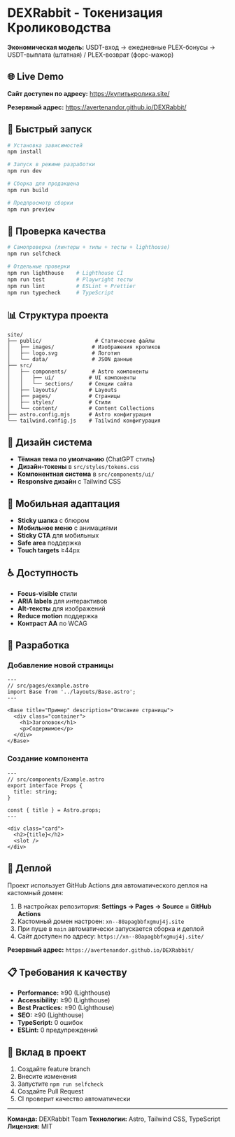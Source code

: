 # DEXRabbit - Токенизация Кролиководства

**Экономическая модель:** USDT-вход → ежедневные PLEX-бонусы → USDT-выплата (штатная) / PLEX-возврат (форс-мажор)

## 🌐 Live Demo

**Сайт доступен по адресу:** https://купитькролика.site/

**Резервный адрес:** https://avertenandor.github.io/DEXRabbit/

## 🚀 Быстрый запуск

```bash
# Установка зависимостей
npm install

# Запуск в режиме разработки
npm run dev

# Сборка для продакшена
npm run build

# Предпросмотр сборки
npm run preview
```

## 🧪 Проверка качества

```bash
# Самопроверка (линтеры + типы + тесты + lighthouse)
npm run selfcheck

# Отдельные проверки
npm run lighthouse    # Lighthouse CI
npm run test          # Playwright тесты
npm run lint          # ESLint + Prettier
npm run typecheck     # TypeScript
```

## 📊 Структура проекта

```
site/
├── public/                 # Статические файлы
│   ├── images/            # Изображения кроликов
│   ├── logo.svg           # Логотип
│   └── data/              # JSON данные
├── src/
│   ├── components/        # Astro компоненты
│   │   ├── ui/           # UI компоненты
│   │   └── sections/     # Секции сайта
│   ├── layouts/          # Layouts
│   ├── pages/            # Страницы
│   ├── styles/           # Стили
│   └── content/          # Content Collections
├── astro.config.mjs      # Astro конфигурация
└── tailwind.config.js    # Tailwind конфигурация
```

## 🎨 Дизайн система

- **Тёмная тема по умолчанию** (ChatGPT стиль)
- **Дизайн-токены** в `src/styles/tokens.css`
- **Компонентная система** в `src/components/ui/`
- **Responsive дизайн** с Tailwind CSS

## 📱 Мобильная адаптация

- **Sticky шапка** с блюром
- **Мобильное меню** с анимациями
- **Sticky CTA** для мобильных
- **Safe area** поддержка
- **Touch targets** ≥44px

## ♿ Доступность

- **Focus-visible** стили
- **ARIA labels** для интерактивов
- **Alt-тексты** для изображений
- **Reduce motion** поддержка
- **Контраст AA** по WCAG

## 🔧 Разработка

### Добавление новой страницы

```astro
---
// src/pages/example.astro
import Base from '../layouts/Base.astro';
---

<Base title="Пример" description="Описание страницы">
  <div class="container">
    <h1>Заголовок</h1>
    <p>Содержимое</p>
  </div>
</Base>
```

### Создание компонента

```astro
---
// src/components/Example.astro
export interface Props {
  title: string;
}

const { title } = Astro.props;
---

<div class="card">
  <h2>{title}</h2>
  <slot />
</div>
```

## 🚀 Деплой

Проект использует GitHub Actions для автоматического деплоя на кастомный домен:

1. В настройках репозитория: **Settings → Pages → Source = GitHub Actions**
2. Кастомный домен настроен: `xn--80apagbbfxgmuj4j.site`
3. При пуше в `main` автоматически запускается сборка и деплой
4. Сайт доступен по адресу: `https://xn--80apagbbfxgmuj4j.site/`

**Резервный адрес:** `https://avertenandor.github.io/DEXRabbit/`

## 📋 Требования к качеству

- **Performance:** ≥90 (Lighthouse)
- **Accessibility:** ≥90 (Lighthouse)
- **Best Practices:** ≥90 (Lighthouse)
- **SEO:** ≥90 (Lighthouse)
- **TypeScript:** 0 ошибок
- **ESLint:** 0 предупреждений

## 🤝 Вклад в проект

1. Создайте feature branch
2. Внесите изменения
3. Запустите `npm run selfcheck`
4. Создайте Pull Request
5. CI проверит качество автоматически

---

**Команда:** DEXRabbit Team
**Технологии:** Astro, Tailwind CSS, TypeScript
**Лицензия:** MIT